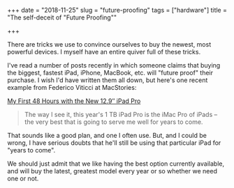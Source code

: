 +++
date = "2018-11-25"
slug = "future-proofing"
tags = ["hardware"]
title = "The self-deceit of \"Future Proofing\""

+++

There are tricks we use to convince ourselves to buy the newest, most powerful devices. I myself have an entire quiver full of these tricks.

I've read a number of posts recently in which someone claims that buying the biggest, fastest iPad, iPhone, MacBook, etc. will "future proof" their purchase. I wish I'd have written them all down, but here's one recent example from Federico Viticci at MacStories:

[My First 48 Hours with the New 12.9″ iPad Pro][macstories]

> The way I see it, this year's 1 TB iPad Pro is the iMac Pro of iPads – the very best that is going to serve me well for years to come.

That sounds like a good plan, and one I often use. But, and I could be wrong, I have serious doubts that he'll still be using that particular iPad for "years to come".

We should just admit that we like having the best option currently available, and will buy the latest, greatest model every year or so whether we need one or not.

[macstories]: https://www.macstories.net/stories/ipad-diaries-my-first-48-hours-with-the-new-12-9-ipad-pro/
